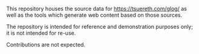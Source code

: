 This repository houses the source data for https://tsuereth.com/glog/ as well as the tools which generate web content based on those sources.

The repository is intended for reference and demonstration purposes only; it is not intended for re-use.

Contributions are not expected.
